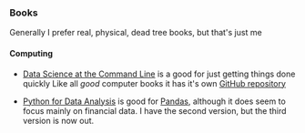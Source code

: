### Books
Generally I prefer real, physical, dead tree books, but that's just me

#### Computing
- [Data Science at the Command Line](https://jeroenjanssens.com/dsatcl/) is a good for just getting things done quickly 
Like all _good_ computer books it has it's own [GitHub repository](https://github.com/jeroenjanssens/data-science-at-the-command-line)

- [Python for Data Analysis](https://wesmckinney.com/book/) is good for [Pandas](https://pandas.pydata.org/), although it does seem to focus mainly on financial data. I have the second version, but the third version is now out.
